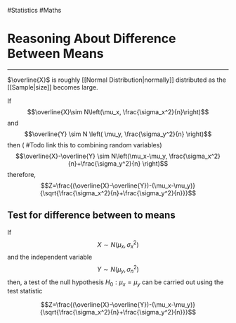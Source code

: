 #Statistics #Maths 

# Reasoning About Difference Between Means
---
$\overline{X}$ is roughly [[Normal Distribution|normally]] distributed as the [[Sample|size]] becomes large.

If 
$$\overline{X}\sim N\left(\mu_x, \frac{\sigma_x^2}{n}\right)$$
and
$$\overline{Y} \sim N \left( \mu_y, \frac{\sigma_y^2}{n} \right)$$
then ( #Todo link this to combining random variables)
$$\overline{X}-\overline{Y} \sim N\left(\mu_x-\mu_y, \frac{\sigma_x^2}{n}+\frac{\sigma_y^2}{n} \right)$$
therefore,
$$Z=\frac{(\overline{X}-\overline{Y})-(\mu_x-\mu_y)}{\sqrt{\frac{\sigma_x^2}{n}+\frac{\sigma_y^2}{n}}}$$

## Test for difference between to means
If 
$$X \sim N(\mu_x, \sigma_x^2)$$
and the independent variable $$Y \sim N(\mu_y, \sigma^2_n)$$
then, a test of the null hypothesis $H_0: \mu_x=\mu_y$ can be carried out using the test statistic

$$Z=\frac{(\overline{X}-\overline{Y})-(\mu_x-\mu_y)}{\sqrt{\frac{\sigma_x^2}{n}+\frac{\sigma_y^2}{n}}}$$